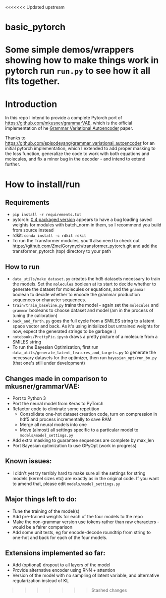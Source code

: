 <<<<<<< Updated upstream
# basic_pytorch
Some simple demos/wrappers showing how to make things work in pytorch
run `run.py` to see how it all fits together.
=======
# Introduction

In this repo I intend to provide a complete Pytorch port of https://github.com/mkusner/grammarVAE, 
which is the official implementation of he <a href="https://arxiv.org/abs/1703.01925">Grammar Variational Autoencoder</a> paper.

Thanks to https://github.com/episodeyang/grammar_variational_autoencoder for an
initial pytorch implementation, which I extended to add proper masking to the loss function,
generalize the code to work with both equations and molecules, and fix a minor bug in the decoder - and intend to extend further.

# How to install/run

## Requirements

* `pip install -r requirements.txt`
* pytorch: [0.4 packaged version](https://pytorch.org/#pip-install-pytorch) appears to have a bug loading saved weights
for modules with batch_norm in them, so I recommend you build from source instead
* rdkit: `conda install -c rdkit rdkit`
* To run the Transformer modules, you'll also need to check out https://github.com/ZmeiGorynych/transformer_pytorch.git
and add the transformer_pytorch (top) directory to your path

## How to run
* `data_utils/make_dataset.py` creates the hd5 datasets necessary to train the models. 
Set the `molecules` boolean at its start to decide whether to generate the dataset for molecules or equations, 
and the `grammar` boolean to decide whether to encode the grammar production sequences or character sequences.
* `train/train_baseline.py` trains the model - again set the `molecules` and `grammar` booleans to choose dataset and model (am in the process of tuning the calibration)
* `back_and_forth.py` goes the full cycle from a SMILES string to a latent space vector and back. As it's using initialized but untrained weights for now, expect the generated strings to be garbage :)
* `notebooks/PrettyPic.ipynb` draws a pretty picture of a molecule from a SMILES string
* To run the Bayesian Optimization, first run `data_utils/generate_latent_features_and_targets.py` to generate the 
necessary datasets for the optimizer, then run `bayesian_opt/run_bo.py` (that one's still under development)

## Changes made in comparison to mkusner/grammarVAE:
* Port to Python 3
* Port the neural model from Keras to PyTorch
* Refactor code to eliminate some repetition
    * Consolidate one-hot dataset creation code, turn on compression in hdf5 and process incrementally to save RAM
    * Merge all neural models into one
    * Move (almost) all settings specific to a particular model to `models/model_settings.py`
* Add extra masking to guarantee sequences are complete by max_len
* Port Bayesian optimization to use GPyOpt (work in progress)

## Known issues:
* I didn't yet try terribly hard to make sure all the settings for string models (kernel sizes etc) are exactly as in
the original code. If you want to amend that, please edit `models/model_settings.py`

## Major things left to do:
* Tune the training of the model(s)
* Add pre-trained weights for each of the four models to the repo
* Make the non-grammar version use tokens rather than raw characters - would be a fairer comparison 
* Add some unit tests, eg for encode-decode roundtrip from string to one-hot and back for each of the four models.

## Extensions implemented so far:
* Add (optional) dropout to all layers of the model
* Provide alternative encoder using RNN + attention
* Version of the model with no sampling of latent variable, and alternative regularization instead of KL
>>>>>>> Stashed changes
